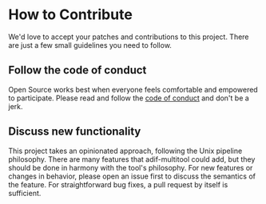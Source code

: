 # How to Contribute

We'd love to accept your patches and contributions to this project. There are
just a few small guidelines you need to follow.

## Follow the code of conduct

Open Source works best when everyone feels comfortable and empowered to
participate. Please read and follow the [code of conduct](CODE_OF_CONDUCT.md)
and don't be a jerk.

## Discuss new functionality

This project takes an opinionated approach, following the Unix pipeline
philosophy. There are many features that adif-multitool could add, but they
should be done in harmony with the tool's philosophy. For new features or
changes in behavior, please open an issue first to discuss the semantics of the
feature. For straightforward bug fixes, a pull request by itself is sufficient.
